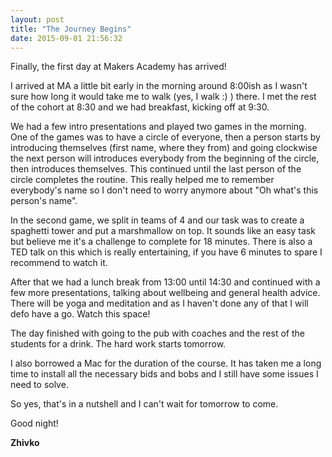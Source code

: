 ```yaml
---
layout: post
title: "The Journey Begins"
date: 2015-09-01 21:56:32
---
```

Finally, the first day at Makers Academy has arrived!

I arrived at MA a little bit early in the morning around 8:00ish as I wasn't sure how long it would take me to walk (yes, I walk :) ) there. I met the rest of the cohort at 8:30 and we had breakfast, kicking off at 9:30.

We had a few intro presentations and played two games in the morning. One of the games was to have a circle of everyone, then a person starts by introducing themselves (first name, where they from) and going clockwise the next person will introduces everybody from the beginning of the circle, then introduces themselves. This continued until the last person of the circle completes the routine. This really helped me to remember everybody's name so I don't need to worry anymore about "Oh what's this person's name".

In the second game, we split in teams of 4 and our task was to create a spaghetti tower and put a marshmallow on top. It sounds like an easy task but believe me it's a challenge to complete for 18 minutes. There is also a TED talk on this which is really entertaining, if you have 6 minutes to spare I recommend to watch it.

After that we had a lunch break from 13:00 until 14:30 and continued with a few more presentations, talking about wellbeing and general health advice. There will be yoga and meditation and as I haven't done any of that I will defo have a go. Watch this space!

The day finished with going to the pub with coaches and the rest of the students for a drink. The hard work starts tomorrow.

I also borrowed a Mac for the duration of the course. It has taken me a long time to install all the necessary bids and bobs and I still have some issues I need to solve.

So yes, that's in a nutshell and I can't wait for tomorrow to come.

Good night!

__Zhivko__ 
